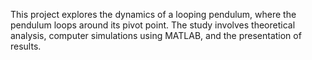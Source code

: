 This project explores the dynamics of a looping pendulum, where the pendulum loops around its pivot point. The study involves theoretical analysis, computer simulations using MATLAB, and the presentation of results.


